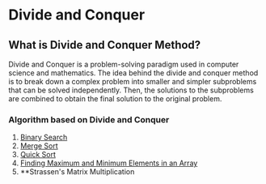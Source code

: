 # Divide and Conquer

## What is Divide and Conquer Method?

Divide and Conquer is a problem-solving paradigm used in computer science and mathematics. The idea behind the divide and conquer method is to break down a complex problem into smaller and simpler subproblems that can be solved independently. Then, the solutions to the subproblems are combined to obtain the final solution to the original problem.

### Algorithm based on Divide and Conquer

1. [Binary Search](binarySearch.cpp)
1. [Merge Sort](mergeSort.cpp)
1. [Quick Sort](QuickSort.cpp)
1. [Finding Maximum and Minimum Elements in an Array](FindingMax_and_Min.cpp)
1. **Strassen's Matrix Multiplication
